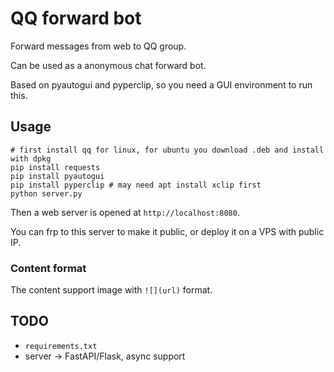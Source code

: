 # QQ forward bot

Forward messages from web to QQ group.

Can be used as a anonymous chat forward bot.

Based on pyautogui and pyperclip, so you need a GUI environment to run this.

## Usage

```shell
# first install qq for linux, for ubuntu you download .deb and install with dpkg
pip install requests
pip install pyautogui
pip install pyperclip # may need apt install xclip first
python server.py
```

Then a web server is opened at `http://localhost:8080`.

You can frp to this server to make it public, or deploy it on a VPS with public IP.

### Content format

The content support image with `![](url)` format.

## TODO

- `requirements.txt`
- server -> FastAPI/Flask, async support
